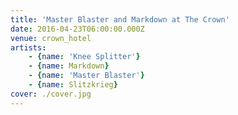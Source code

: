 ```yaml
---
title: 'Master Blaster and Markdown at The Crown'
date: 2016-04-23T06:00:00.000Z
venue: crown_hotel
artists:
    - {name: 'Knee Splitter'}
    - {name: Markdown}
    - {name: 'Master Blaster'}
    - {name: Slitzkrieg}
cover: ./cover.jpg
---
```

